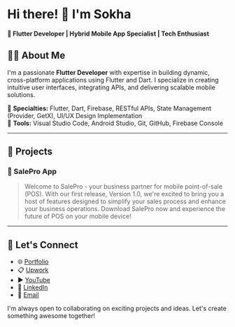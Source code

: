 # Hi there! 👋 I'm Sokha  
**🚀 Flutter Developer | Hybrid Mobile App Specialist | Tech Enthusiast**

## 👨‍💻 About Me
I'm a passionate **Flutter Developer** with expertise in building dynamic, cross-platform applications using Flutter and Dart. I specialize in creating intuitive user interfaces, integrating APIs, and delivering scalable mobile solutions.

🔹 **Specialties:** Flutter, Dart, Firebase, RESTful APIs, State Management (Provider, GetX), UI/UX Design Implementation  
🔹 **Tools:** Visual Studio Code, Android Studio, Git, GitHub, Firebase Console

---

## 📂 Projects
### 📱 SalePro App
> Welcome to SalePro - your business partner for mobile point-of-sale (POS). With our first release, Version 1.0, we're excited to bring you a host of features designed to simplify your sales process and enhance your business operations. Download SalePro now and experience the future of POS on your mobile device!
> 
---

## 🤝 Let's Connect
- 🌐 [Portfolio](#)
- 📋 [Upwork](https://www.upwork.com/freelancers/~01a61370142a7fe0c0?mp_source=share)
- ▶️ [YouTube](https://www.youtube.com/@សុខា-SokhaOfficial/videos)  
- 💼 [LinkedIn](https://www.linkedin.com/in/sokhatim/)
- 📧 [Email](mailto:sokhatim23@gmail.com)  

I'm always open to collaborating on exciting projects and ideas. Let's create something awesome together!

